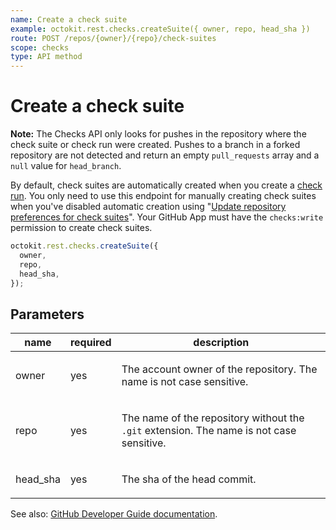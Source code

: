 ```yaml
---
name: Create a check suite
example: octokit.rest.checks.createSuite({ owner, repo, head_sha })
route: POST /repos/{owner}/{repo}/check-suites
scope: checks
type: API method
---
```


# Create a check suite

**Note:** The Checks API only looks for pushes in the repository where the check suite or check run were created. Pushes to a branch in a forked repository are not detected and return an empty `pull_requests` array and a `null` value for `head_branch`.

By default, check suites are automatically created when you create a [check run](https://docs.github.com/rest/checks/runs). You only need to use this endpoint for manually creating check suites when you've disabled automatic creation using "[Update repository preferences for check suites](https://docs.github.com/rest/checks/suites#update-repository-preferences-for-check-suites)". Your GitHub App must have the `checks:write` permission to create check suites.

```js
octokit.rest.checks.createSuite({
  owner,
  repo,
  head_sha,
});
```

## Parameters

<table>
  <thead>
    <tr>
      <th>name</th>
      <th>required</th>
      <th>description</th>
    </tr>
  </thead>
  <tbody>
    <tr><td>owner</td><td>yes</td><td>

The account owner of the repository. The name is not case sensitive.

</td></tr>
<tr><td>repo</td><td>yes</td><td>

The name of the repository without the `.git` extension. The name is not case sensitive.

</td></tr>
<tr><td>head_sha</td><td>yes</td><td>

The sha of the head commit.

</td></tr>
  </tbody>
</table>

See also: [GitHub Developer Guide documentation](https://docs.github.com/rest/checks/suites#create-a-check-suite).
